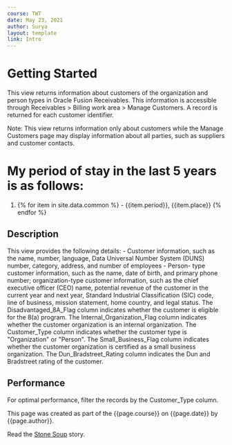 ```yaml
---
course: TWT
date: May 23, 2021
author: Surya
layout: template
link: Intro
---
```

<h1>Getting Started</h1>

<p>This view returns information about customers of the organization and person types in Oracle Fusion Receivables. This information is accessible through Receivables > Billing work area > Manage Customers. A record is returned for each customer identifier.</p>

<p class="note">Note: This view returns information only about customers while the Manage Customers page may display information about all parties, such as suppliers and customer contacts.</p>

<h1>My period of stay in the last 5 years is as follows:</h1>

<ol><li>{% for item in site.data.common %}
- {{item.period}}, {{item.place}}
{% endfor %}</li></ol>

<h2>Description</h2>

<p>This view provides the following details:
- Customer information, such as the name, number, language, Data Universal Number System (DUNS) number, category, address, and number of employees
- Person- type customer information, such as the name, date of birth, and primary phone number; organization-type customer information, such as the chief executive officer (CEO) name, potential revenue of the customer in the current year and next year, Standard Industrial Classification (SIC) code, line of business, mission statement, home country, and legal status. The Disadvantaged_8A_Flag column indicates whether the customer is eligible for the 8(a) program. The Internal_Organization_Flag column indicates whether the customer organization is an internal organization. The Customer_Type column indicates whether the customer type is "Organization" or "Person". The Small_Business_Flag column indicates whether the customer organization is certified as a small business organization. The Dun_Bradstreet_Rating column indicates the Dun and Bradstreet rating of the customer.</p>

<h2>Performance</h2>

For optimal performance, filter the records by the Customer_Type column.

This page was created as part of the {{page.course}} on {{page.date}} by {{page.author}}.

Read the [Stone Soup]({{page.link}}) story.
